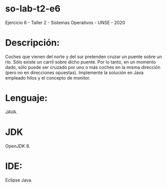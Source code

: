 # so-lab-t2-e6
Ejercicio 6 - Taller 2 - Sistemas Operativos - UNSE - 2020

# Descripción:
Coches que vienen del norte y del sur pretenden cruzar un puente sobre un río. Sólo existe un carril sobre dicho puente. Por lo tanto, en un momento dado, sólo puede ser cruzado por uno o más coches en la misma dirección (pero no en direcciones opuestas). Implemente la solución en Java empleado hilos y el concepto de monitor.

# Lenguaje:
JAVA.

# JDK
OpenJDK 8.

# IDE:
Eclipse Java.
